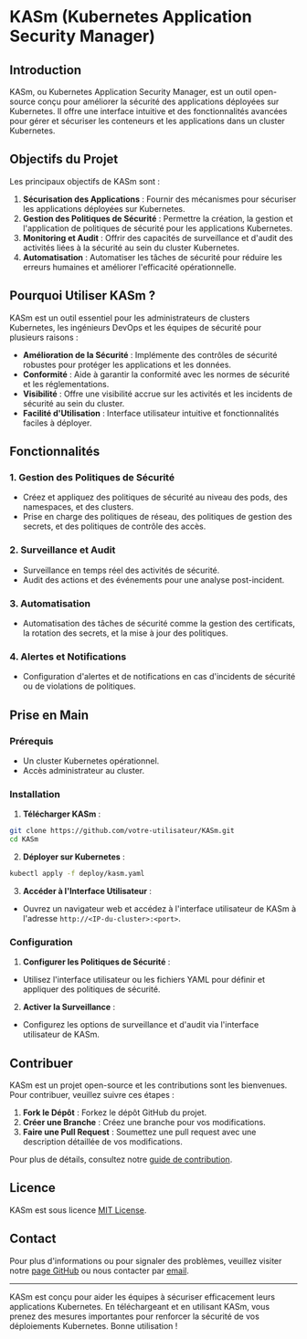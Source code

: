 # KASm (Kubernetes Application Security Manager)

## Introduction

KASm, ou Kubernetes Application Security Manager, est un outil open-source conçu pour améliorer la sécurité des applications déployées sur Kubernetes. Il offre une interface intuitive et des fonctionnalités avancées pour gérer et sécuriser les conteneurs et les applications dans un cluster Kubernetes.

## Objectifs du Projet

Les principaux objectifs de KASm sont :

1. **Sécurisation des Applications** : Fournir des mécanismes pour sécuriser les applications déployées sur Kubernetes.
2. **Gestion des Politiques de Sécurité** : Permettre la création, la gestion et l'application de politiques de sécurité pour les applications Kubernetes.
3. **Monitoring et Audit** : Offrir des capacités de surveillance et d'audit des activités liées à la sécurité au sein du cluster Kubernetes.
4. **Automatisation** : Automatiser les tâches de sécurité pour réduire les erreurs humaines et améliorer l'efficacité opérationnelle.

## Pourquoi Utiliser KASm ?

KASm est un outil essentiel pour les administrateurs de clusters Kubernetes, les ingénieurs DevOps et les équipes de sécurité pour plusieurs raisons :

- **Amélioration de la Sécurité** : Implémente des contrôles de sécurité robustes pour protéger les applications et les données.
- **Conformité** : Aide à garantir la conformité avec les normes de sécurité et les réglementations.
- **Visibilité** : Offre une visibilité accrue sur les activités et les incidents de sécurité au sein du cluster.
- **Facilité d'Utilisation** : Interface utilisateur intuitive et fonctionnalités faciles à déployer.

## Fonctionnalités

### 1. **Gestion des Politiques de Sécurité**

- Créez et appliquez des politiques de sécurité au niveau des pods, des namespaces, et des clusters.
- Prise en charge des politiques de réseau, des politiques de gestion des secrets, et des politiques de contrôle des accès.

### 2. **Surveillance et Audit**

- Surveillance en temps réel des activités de sécurité.
- Audit des actions et des événements pour une analyse post-incident.

### 3. **Automatisation**

- Automatisation des tâches de sécurité comme la gestion des certificats, la rotation des secrets, et la mise à jour des politiques.

### 4. **Alertes et Notifications**

- Configuration d'alertes et de notifications en cas d'incidents de sécurité ou de violations de politiques.

## Prise en Main

### Prérequis

- Un cluster Kubernetes opérationnel.
- Accès administrateur au cluster.

### Installation

1. **Télécharger KASm** :

```bash
git clone https://github.com/votre-utilisateur/KASm.git
cd KASm
```

2. **Déployer sur Kubernetes** :

```bash
kubectl apply -f deploy/kasm.yaml
```

3. **Accéder à l'Interface Utilisateur** :

- Ouvrez un navigateur web et accédez à l'interface utilisateur de KASm à l'adresse `http://<IP-du-cluster>:<port>`.

### Configuration

1. **Configurer les Politiques de Sécurité** :

- Utilisez l'interface utilisateur ou les fichiers YAML pour définir et appliquer des politiques de sécurité.

2. **Activer la Surveillance** :

- Configurez les options de surveillance et d'audit via l'interface utilisateur de KASm.

## Contribuer

KASm est un projet open-source et les contributions sont les bienvenues. Pour contribuer, veuillez suivre ces étapes :

1. **Fork le Dépôt** : Forkez le dépôt GitHub du projet.
2. **Créer une Branche** : Créez une branche pour vos modifications.
3. **Faire une Pull Request** : Soumettez une pull request avec une description détaillée de vos modifications.

Pour plus de détails, consultez notre [guide de contribution](CONTRIBUTING.md).

## Licence

KASm est sous licence [MIT License](LICENSE).

## Contact

Pour plus d'informations ou pour signaler des problèmes, veuillez visiter notre [page GitHub](https://github.com/votre-utilisateur/KASm) ou nous contacter par [email](mailto:contact@kasm.io).

---

KASm est conçu pour aider les équipes à sécuriser efficacement leurs applications Kubernetes. En téléchargeant et en utilisant KASm, vous prenez des mesures importantes pour renforcer la sécurité de vos déploiements Kubernetes. Bonne utilisation !
